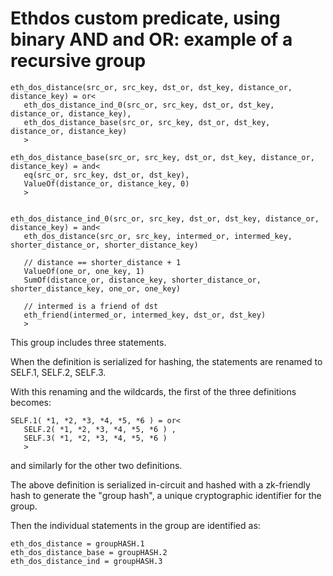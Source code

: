 
# Ethdos custom predicate, using binary AND and OR: example of a recursive group

```
eth_dos_distance(src_or, src_key, dst_or, dst_key, distance_or, distance_key) = or<
   eth_dos_distance_ind_0(src_or, src_key, dst_or, dst_key, distance_or, distance_key),
   eth_dos_distance_base(src_or, src_key, dst_or, dst_key, distance_or, distance_key)
   >

eth_dos_distance_base(src_or, src_key, dst_or, dst_key, distance_or, distance_key) = and<
   eq(src_or, src_key, dst_or, dst_key),
   ValueOf(distance_or, distance_key, 0)
   >


eth_dos_distance_ind_0(src_or, src_key, dst_or, dst_key, distance_or, distance_key) = and<
   eth_dos_distance(src_or, src_key, intermed_or, intermed_key, shorter_distance_or, shorter_distance_key)

   // distance == shorter_distance + 1
   ValueOf(one_or, one_key, 1)
   SumOf(distance_or, distance_key, shorter_distance_or, shorter_distance_key, one_or, one_key)

   // intermed is a friend of dst
   eth_friend(intermed_or, intermed_key, dst_or, dst_key)
   >
```

This group includes three statements.

When the definition is serialized for hashing, the statements are renamed to SELF.1, SELF.2, SELF.3.

With this renaming and the wildcards, the first of the three definitions becomes:
```
SELF.1( *1, *2, *3, *4, *5, *6 ) = or<
   SELF.2( *1, *2, *3, *4, *5, *6 ) ,
   SELF.3( *1, *2, *3, *4, *5, *6 ) 
   >
```
and similarly for the other two definitions.

The above definition is serialized in-circuit and hashed with a zk-friendly hash to generate the "group hash", a unique cryptographic identifier for the group.

Then the individual statements in the group are identified as:
```
eth_dos_distance = groupHASH.1
eth_dos_distance_base = groupHASH.2
eth_dos_distance_ind = groupHASH.3
```
